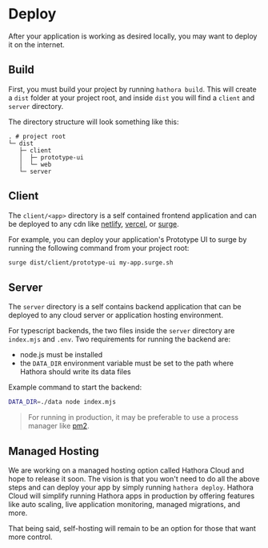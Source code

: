 # Deploy

After your application is working as desired locally, you may want to deploy it on the internet.

## Build

First, you must build your project by running `hathora build`. This will create a `dist` folder at your project root, and inside `dist` you will find a `client` and `server` directory.

The directory structure will look something like this:

```
. # project root
└─ dist
   ├─ client
   │  ├─ prototype-ui
   │  └─ web
   └─ server
```

## Client

The `client/<app>` directory is a self contained frontend application and can be deployed to any cdn like [netlify](https://www.netlify.com/), [vercel](vercel.com), or [surge](https://surge.sh/).

For example, you can deploy your application's Prototype UI to surge by running the following command from your project root:

```sh
surge dist/client/prototype-ui my-app.surge.sh
```

## Server

The `server` directory is a self contains backend application that can be deployed to any cloud server or application hosting environment.

For typescript backends, the two files inside the `server` directory are `index.mjs` and `.env`. Two requirements for running the backend are:

- node.js must be installed
- the `DATA_DIR` environment variable must be set to the path where Hathora should write its data files

Example command to start the backend:

```sh
DATA_DIR=./data node index.mjs
```

> For running in production, it may be preferable to use a process manager like [pm2](https://pm2.keymetrics.io/).

## Managed Hosting

We are working on a managed hosting option called Hathora Cloud and hope to release it soon. The vision is that you won't need to do all the above steps and can deploy your app by simply running `hathora deploy`. Hathora Cloud will simplify running Hathora apps in production by offering features like auto scaling, live application monitoring, managed migrations, and more.

That being said, self-hosting will remain to be an option for those that want more control.
